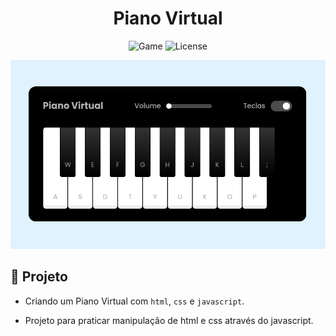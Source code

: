 <h1 align="center">Piano Virtual</h1>

<p align="center">
  <img alt="Game" src="https://img.shields.io/static/v1?label=Music&message=Piano&color=8257E5&labelColor=000000"  />
  <img alt="License" src="https://img.shields.io/static/v1?label=license&message=MIT&color=49AA26&labelColor=000000">
</p>


<p align="center">
  <img alt="Music" src="./src/images/piano-virtual.png">
</p>

## 🎹 Projeto

- Criando um Piano Virtual com `html`, `css` e `javascript`.

- Projeto para praticar manipulação de html e css através do javascript.